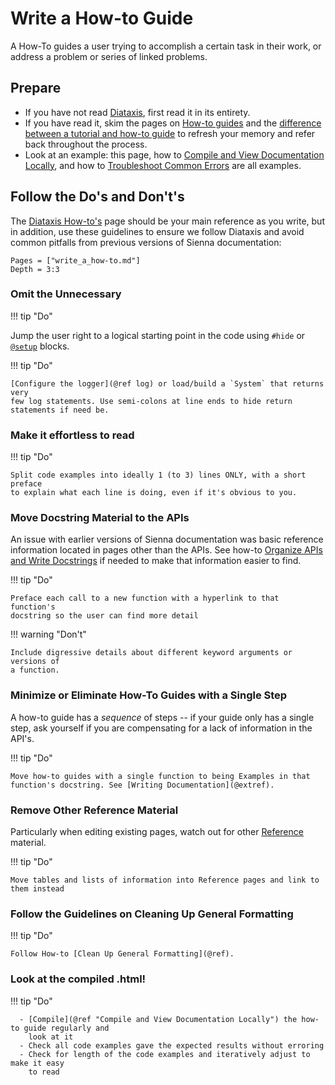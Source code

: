 # Write a How-to Guide

A How-To guides a user trying to accomplish a certain task in their work, or address a
problem or series of linked problems.

## Prepare

  - If you have not read [Diataxis](https://diataxis.fr/), first read it in its entirety.
  - If you have read it, skim the pages on [How-to guides](https://diataxis.fr/how-to-guides/) and
    the [difference between a tutorial and how-to guide](https://diataxis.fr/tutorials-how-to/)
    to refresh your memory and refer back throughout the process.
  - Look at an example: this page, how to [Compile and View Documentation Locally](@ref), and
    how to [Troubleshoot Common Errors](@ref) are all examples.

## Follow the Do's and Don't's

The [Diataxis How-to's](https://diataxis.fr/how-to-guides/) page should be your main reference
as you write, but in addition, use these guidelines to
ensure we follow Diataxis and avoid common pitfalls from previous versions of Sienna
documentation:

```@contents
Pages = ["write_a_how-to.md"]
Depth = 3:3
```

### Omit the Unnecessary

!!! tip "Do"
    

Jump the user right to a logical starting point in the code using `#hide` or
[`@setup`](https://documenter.juliadocs.org/stable/man/syntax/#reference-at-setup)
blocks.

!!! tip "Do"
    
    [Configure the logger](@ref log) or load/build a `System` that returns very
    few log statements. Use semi-colons at line ends to hide return statements if need be.

### Make it effortless to read

!!! tip "Do"
    
    Split code examples into ideally 1 (to 3) lines ONLY, with a short preface
    to explain what each line is doing, even if it's obvious to you.

### Move Docstring Material to the APIs

An issue with earlier versions of Sienna documentation was basic reference information
located in pages other than the APIs.
See how-to [Organize APIs and Write Docstrings](@ref) if needed to make that information
easier to find.

!!! tip "Do"
    
    Preface each call to a new function with a hyperlink to that function's
    docstring so the user can find more detail

!!! warning "Don't"
    
    Include digressive details about different keyword arguments or versions of
    a function.

### Minimize or Eliminate How-To Guides with a Single Step

A how-to guide has a *sequence* of steps -- if your guide only has a single step, ask
yourself if you are compensating for a lack of information in the API's.

!!! tip "Do"
    
    Move how-to guides with a single function to being Examples in that
    function's docstring. See [Writing Documentation](@extref).

### Remove Other Reference Material

Particularly when editing existing pages, watch out for other
[Reference](https://diataxis.fr/reference/) material.

!!! tip "Do"
    
    Move tables and lists of information into Reference pages and link to them instead

### Follow the Guidelines on Cleaning Up General Formatting

!!! tip "Do"
    
    Follow How-to [Clean Up General Formatting](@ref).

### Look at the compiled .html!

!!! tip "Do"
    
      - [Compile](@ref "Compile and View Documentation Locally") the how-to guide regularly and
        look at it
      - Check all code examples gave the expected results without erroring
      - Check for length of the code examples and iteratively adjust to make it easy
        to read
